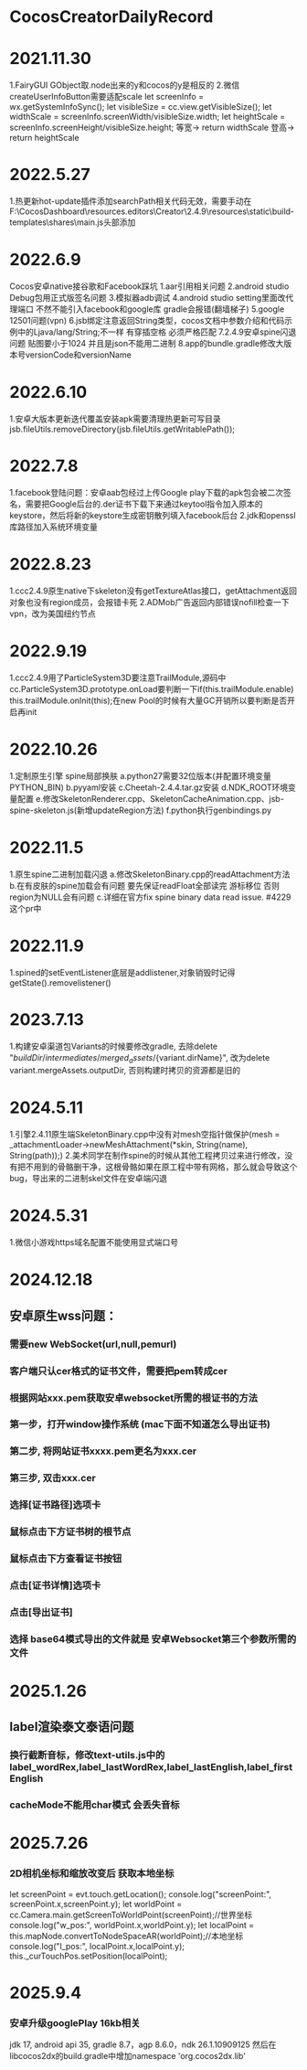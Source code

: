 # CocosCreatorDailyRecord
# 2021.11.30
1.FairyGUI GObject取.node出来的y和cocos的y是相反的
2.微信createUserInfoButton需要适配scale
     let screenInfo = wx.getSystemInfoSync();
     let visibleSize = cc.view.getVisibleSize(); 
     let widthScale = screenInfo.screenWidth/visibleSize.width;
     let heightScale = screenInfo.screenHeight/visibleSize.height;
     等宽-> return widthScale
     登高-> return heightScale
# 2022.5.27
1.热更新hot-update插件添加searchPath相关代码无效，需要手动在F:\CocosDashboard\resources\.editors\Creator\2.4.9\resources\static\build-templates\shares\main.js头部添加
# 2022.6.9
Cocos安卓native接谷歌和Facebook踩坑
1.aar引用相关问题
2.android studio Debug包用正式版签名问题
3.模拟器adb调试
4.android studio setting里面改代理端口 不然不能引入facebook和google库 gradle会报错(翻墙梯子)
5.google 12501问题(vpn)
6.jsb绑定注意返回String类型，cocos文档中参数介绍和代码示例中的Ljava/lang/String;不一样 有穿插空格 必须严格匹配
7.2.4.9安卓spine闪退问题 贴图要小于1024 并且是json不能用二进制
8.app的bundle.gradle修改大版本号versionCode和versionName
# 2022.6.10
1.安卓大版本更新迭代覆盖安装apk需要清理热更新可写目录 jsb.fileUtils.removeDirectory(jsb.fileUtils.getWritablePath());
# 2022.7.8
1.facebook登陆问题：安卓aab包经过上传Google play下载的apk包会被二次签名，需要把Google后台的.der证书下载下来通过keytool指令加入原本的keystore，然后将新的keystore生成密钥散列填入facebook后台
2.jdk和openssl库路径加入系统环境变量
# 2022.8.23
1.ccc2.4.9原生native下skeleton没有getTextureAtlas接口，getAttachment返回对象也没有region成员，会报错卡死
2.ADMob广告返回内部错误nofill检查一下vpn，改为美国纽约节点
# 2022.9.19
1.ccc2.4.9用了ParticleSystem3D要注意TrailModule,源码中cc.ParticleSystem3D.prototype.onLoad要判断一下if(this.trailModule.enable) this.trailModule.onInit(this);在new Pool的时候有大量GC开销所以要判断是否开启再init
# 2022.10.26
1.定制原生引擎 spine局部换肤
     a.python27需要32位版本(并配置环境变量PYTHON_BIN)
     b.pyyaml安装
     c.Cheetah-2.4.4.tar.gz安装
     d.NDK_ROOT环境变量配置
     e.修改SkeletonRenderer.cpp、SkeletonCacheAnimation.cpp、jsb-spine-skeleton.js(新增updateRegion方法)
     f.python执行genbindings.py
# 2022.11.5
1.原生spine二进制加载闪退
     a.修改SkeletonBinary.cpp的readAttachment方法
     b.在有皮肤的spine加载会有问题 要先保证readFloat全部读完 游标移位 否则region为NULL会有问题
     c.详细在官方fix spine binary data read issue. #4229这个pr中
# 2022.11.9
1.spined的setEventListener底层是addlistener,对象销毁时记得getState().removelistener()
# 2023.7.13
1.构建安卓渠道包Variants的时候要修改gradle, 去除delete "${buildDir}/intermediates/merged_assets/${variant.dirName}", 改为delete variant.mergeAssets.outputDir, 否则构建时拷贝的资源都是旧的
# 2024.5.11
1.引擎2.4.11原生端SkeletonBinary.cpp中没有对mesh空指针做保护(mesh = _attachmentLoader->newMeshAttachment(*skin, String(name), String(path));)
2.美术同学在制作spine的时候从其他工程拷贝过来进行修改，没有把不用到的骨骼删干净，这根骨骼如果在原工程中带有网格，那么就会导致这个bug，导出来的二进制skel文件在安卓端闪退
# 2024.5.31
1.微信小游戏https域名配置不能使用显式端口号
# 2024.12.18
## 安卓原生wss问题：
### 需要new WebSocket(url,null,pemurl)
### 客户端只认cer格式的证书文件，需要把pem转成cer
### 根据网站xxx.pem获取安卓websocket所需的根证书的方法
### 第一步，打开window操作系统 (mac下面不知道怎么导出证书)
### 第二步, 将网站证书xxxx.pem更名为xxx.cer
### 第三步, 双击xxx.cer
### 选择[证书路径]选项卡
### 鼠标点击下方证书树的根节点
### 鼠标点击下方查看证书按钮
### 点击[证书详情]选项卡
### 点击[导出证书]
### 选择 base64模式导出的文件就是 安卓Websocket第三个参数所需的文件
# 2025.1.26
## label渲染泰文泰语问题
### 换行截断音标，修改text-utils.js中的label_wordRex,label_lastWordRex,label_lastEnglish,label_firstEnglish
### cacheMode不能用char模式 会丢失音标
# 2025.7.26
### 2D相机坐标和缩放改变后 获取本地坐标
let screenPoint = evt.touch.getLocation();
console.log("screenPoint:", screenPoint.x,screenPoint.y);
let worldPoint = cc.Camera.main.getScreenToWorldPoint(screenPoint);//世界坐标
console.log("w_pos:", worldPoint.x,worldPoint.y);
let localPoint = this.mapNode.convertToNodeSpaceAR(worldPoint);//本地坐标
console.log("l_pos:", localPoint.x,localPoint.y);
this._curTouchPos.setPosition(localPoint);

# 2025.9.4
### 安卓升级googlePlay 16kb相关
jdk 17, android api 35, gradle 8.7，agp 8.6.0，ndk 26.1.10909125
然后在libcocos2dx的build.gradle中增加namespace 'org.cocos2dx.lib'
